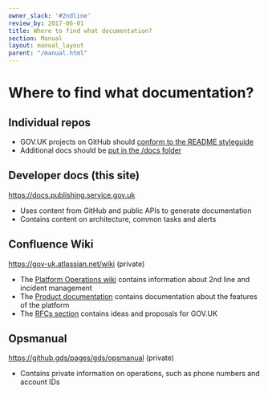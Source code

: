 ```yaml
---
owner_slack: '#2ndline'
review_by: 2017-06-01
title: Where to find what documentation?
section: Manual
layout: manual_layout
parent: "/manual.html"
---
```


# Where to find what documentation?

## Individual repos

- GOV.UK projects on GitHub should [conform to the README styleguide][readme]
- Additional docs should be [put in the /docs folder][docs-folder]

## Developer docs (this site)

<https://docs.publishing.service.gov.uk>

- Uses content from GitHub and public APIs to generate documentation
- Contains content on architecture, common tasks and alerts

## Confluence Wiki

<https://gov-uk.atlassian.net/wiki> (private)

- The [Platform Operations wiki][plops] contains information about 2nd line and incident management
- The [Product documentation][prod-docs] contains documentation about the features of the platform
- The [RFCs section][rfcs] contains ideas and proposals for GOV.UK

## Opsmanual

<https://github.gds/pages/gds/opsmanual> (private)

- Contains private information on operations, such as phone numbers and account IDs

[readme]: https://github.com/alphagov/styleguides/blob/master/use-of-READMEs.md
[docs-folder]: https://github.com/alphagov/publishing-api/tree/master/doc
[plops]: https://gov-uk.atlassian.net/wiki/display/PLOPS/GOV.UK+Platform+Operations+Home
[prod-docs]: https://gov-uk.atlassian.net/wiki/display/GOVUK/Product+documentation
[rfcs]: https://gov-uk.atlassian.net/wiki/display/GOVUK/Request+for+comments+-+RFC
